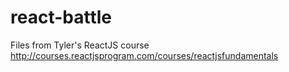 # react-battle
Files from Tyler's ReactJS course http://courses.reactjsprogram.com/courses/reactjsfundamentals
